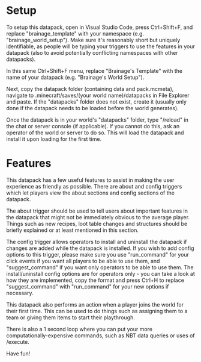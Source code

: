 # Setup
To setup this datapack, open in Visual Studio Code, press Ctrl+Shift+F, and replace "brainage_template" with your namespace (e.g. "brainage_world_setup"). Make sure it's reasonably short but uniquely identifiable, as people will be typing your triggers to use the features in your datapack (also to avoid potentially conflicting namespaces with other datapacks).

In this same Ctrl+Shift+F menu, replace "Brainage's Template" with the name of your datapack (e.g. "Brainage's World Setup").

Next, copy the datapack folder (containing data and pack.mcmeta), navigate to .minecraft/saves/(your world name)/datapacks in File Explorer and paste. If the "datapacks" folder does not exist, create it (usually only done if the datapack needs to be loaded before the world generates).

Once the datapack is in your world's "datapacks" folder, type "/reload" in the chat or server console (if applicable). If you cannot do this, ask an operator of the world or server to do so. This will load the datapack and install it upon loading for the first time.

# Features
This datapack has a few useful features to assist in making the user experience as friendly as possible. There are about and config triggers which let players view the about sections and config sections of the datapack.

The about trigger should be used to tell users about important features in the datapack that might not be immediately obvious to the average player. Things such as new recipes, loot table changes and structures should be briefly explained or at least mentioned in this section.

The config trigger allows operators to install and uninstall the datapack if changes are added while the datapack is installed. If you wish to add config options to this trigger, please make sure you use "run_command" for your click events if you want all players to be able to use them, and "suggest_command" if you want only operators to be able to use them. The install/uninstall config options are for operators only - you can take a look at how they are implemented, copy the format and press Ctrl+H to replace "suggest_command" with "run_command" for your new options if necessary.

This datapack also performs an action when a player joins the world for their first time. This can be used to do things such as assigning them to a team or giving them items to start their playthrough.

There is also a 1 second loop where you can put your more computationally-expensive commands, such as NBT data queries or uses of /execute.

Have fun!